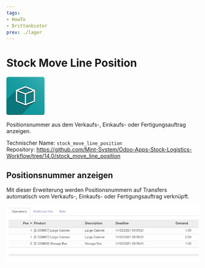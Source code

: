 ```yaml
---
tags:
- HowTo
- Drittanbieter
prev: ./lager
---
```

# Stock Move Line Position
![icon_oms_box](assets/icon_oms_box.png)

Positionsnummer aus dem Verkaufs-, Einkaufs- oder Fertigungsauftrag anzeigen.

Technischer Name: `stock_move_line_position`\
Repository: <https://github.com/Mint-System/Odoo-Apps-Stock-Logistics-Workflow/tree/14.0/stock_move_line_position>

## Positionsnummer anzeigen

Mit dieser Erweiterung werden Positionsnummern auf Transfers automatisch vom Verkaufs-, Einkaufs- oder Fertigungsauftrag verknüpft.

![](assets/Stock%20Move%20Line%20Position.png)